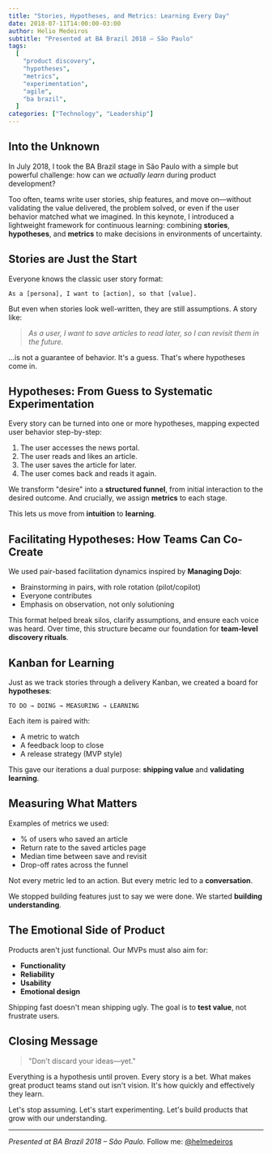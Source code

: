 ```yaml
---
title: "Stories, Hypotheses, and Metrics: Learning Every Day"
date: 2018-07-11T14:00:00-03:00
author: Helio Medeiros
subtitle: "Presented at BA Brazil 2018 – São Paulo"
tags:
  [
    "product discovery",
    "hypotheses",
    "metrics",
    "experimentation",
    "agile",
    "ba brazil",
  ]
categories: ["Technology", "Leadership"]
---
```


## Into the Unknown

In July 2018, I took the BA Brazil stage in São Paulo with a simple but powerful challenge: how can we _actually learn_ during product development?

Too often, teams write user stories, ship features, and move on—without validating the value delivered, the problem solved, or even if the user behavior matched what we imagined. In this keynote, I introduced a lightweight framework for continuous learning: combining **stories**, **hypotheses**, and **metrics** to make decisions in environments of uncertainty.

## Stories are Just the Start

Everyone knows the classic user story format:

```text
As a [persona], I want to [action], so that [value].
```

But even when stories look well-written, they are still assumptions. A story like:

> _As a user, I want to save articles to read later, so I can revisit them in the future._

...is not a guarantee of behavior. It's a guess. That's where hypotheses come in.

## Hypotheses: From Guess to Systematic Experimentation

Every story can be turned into one or more hypotheses, mapping expected user behavior step-by-step:

1. The user accesses the news portal.
2. The user reads and likes an article.
3. The user saves the article for later.
4. The user comes back and reads it again.

We transform "desire" into a **structured funnel**, from initial interaction to the desired outcome. And crucially, we assign **metrics** to each stage.

This lets us move from **intuition** to **learning**.

## Facilitating Hypotheses: How Teams Can Co-Create

We used pair-based facilitation dynamics inspired by **Managing Dojo**:

- Brainstorming in pairs, with role rotation (pilot/copilot)
- Everyone contributes
- Emphasis on observation, not only solutioning

This format helped break silos, clarify assumptions, and ensure each voice was heard. Over time, this structure became our foundation for **team-level discovery rituals**.

## Kanban for Learning

Just as we track stories through a delivery Kanban, we created a board for **hypotheses**:

```
TO DO → DOING → MEASURING → LEARNING
```

Each item is paired with:

- A metric to watch
- A feedback loop to close
- A release strategy (MVP style)

This gave our iterations a dual purpose: **shipping value** and **validating learning**.

## Measuring What Matters

Examples of metrics we used:

- % of users who saved an article
- Return rate to the saved articles page
- Median time between save and revisit
- Drop-off rates across the funnel

Not every metric led to an action. But every metric led to a **conversation**.

We stopped building features just to say we were done. We started **building understanding**.

## The Emotional Side of Product

Products aren't just functional. Our MVPs must also aim for:

- **Functionality**
- **Reliability**
- **Usability**
- **Emotional design**

Shipping fast doesn't mean shipping ugly. The goal is to **test value**, not frustrate users.

## Closing Message

> "Don't discard your ideas—yet."

Everything is a hypothesis until proven. Every story is a bet. What makes great product teams stand out isn't vision. It's how quickly and effectively they learn.

Let's stop assuming.
Let's start experimenting.
Let's build products that grow with our understanding.

---

_Presented at BA Brazil 2018 – São Paulo._
Follow me: [@helmedeiros](https://twitter.com/helmedeiros)
